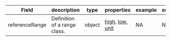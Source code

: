 |Field | description | type | properties | example | enum|
| ---| ---| ---| ---| ---| --- |
| referenceRange | Definition of a range class. | object | [high](./high.md), [low](./low.md), [unit](./unit.md) | NA | NA|
